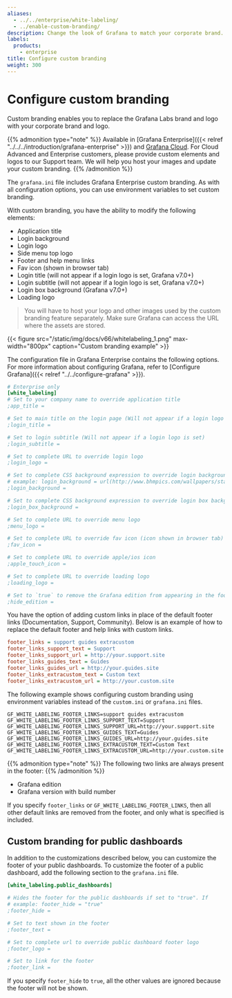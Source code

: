 ```yaml
---
aliases:
  - ../../enterprise/white-labeling/
  - ../enable-custom-branding/
description: Change the look of Grafana to match your corporate brand.
labels:
  products:
    - enterprise
title: Configure custom branding
weight: 300
---
```


# Configure custom branding

Custom branding enables you to replace the Grafana Labs brand and logo with your corporate brand and logo.

{{% admonition type="note" %}}
Available in [Grafana Enterprise]({{< relref "../../../introduction/grafana-enterprise" >}}) and [Grafana Cloud](/docs/grafana-cloud). For Cloud Advanced and Enterprise customers, please provide custom elements and logos to our Support team. We will help you host your images and update your custom branding.
{{% /admonition %}}

The `grafana.ini` file includes Grafana Enterprise custom branding. As with all configuration options, you can use environment variables to set custom branding.

With custom branding, you have the ability to modify the following elements:

- Application title
- Login background
- Login logo
- Side menu top logo
- Footer and help menu links
- Fav icon (shown in browser tab)
- Login title (will not appear if a login logo is set, Grafana v7.0+)
- Login subtitle (will not appear if a login logo is set, Grafana v7.0+)
- Login box background (Grafana v7.0+)
- Loading logo

> You will have to host your logo and other images used by the custom branding feature separately. Make sure Grafana can access the URL where the assets are stored.

{{< figure src="/static/img/docs/v66/whitelabeling_1.png" max-width="800px" caption="Custom branding example" >}}

The configuration file in Grafana Enterprise contains the following options. For more information about configuring Grafana, refer to [Configure Grafana]({{< relref "../../configure-grafana" >}}).

```ini
# Enterprise only
[white_labeling]
# Set to your company name to override application title
;app_title =

# Set to main title on the login page (Will not appear if a login logo is set)
;login_title =

# Set to login subtitle (Will not appear if a login logo is set)
;login_subtitle =

# Set to complete URL to override login logo
;login_logo =

# Set to complete CSS background expression to override login background
# example: login_background = url(http://www.bhmpics.com/wallpapers/starfield-1920x1080.jpg)
;login_background =

# Set to complete CSS background expression to override login box background
;login_box_background =

# Set to complete URL to override menu logo
;menu_logo =

# Set to complete URL to override fav icon (icon shown in browser tab)
;fav_icon =

# Set to complete URL to override apple/ios icon
;apple_touch_icon =

# Set to complete URL to override loading logo
;loading_logo =

# Set to `true` to remove the Grafana edition from appearing in the footer
;hide_edition =
```

You have the option of adding custom links in place of the default footer links (Documentation, Support, Community). Below is an example of how to replace the default footer and help links with custom links.

```ini
footer_links = support guides extracustom
footer_links_support_text = Support
footer_links_support_url = http://your.support.site
footer_links_guides_text = Guides
footer_links_guides_url = http://your.guides.site
footer_links_extracustom_text = Custom text
footer_links_extracustom_url = http://your.custom.site
```

The following example shows configuring custom branding using environment variables instead of the `custom.ini` or `grafana.ini` files.

```
GF_WHITE_LABELING_FOOTER_LINKS=support guides extracustom
GF_WHITE_LABELING_FOOTER_LINKS_SUPPORT_TEXT=Support
GF_WHITE_LABELING_FOOTER_LINKS_SUPPORT_URL=http://your.support.site
GF_WHITE_LABELING_FOOTER_LINKS_GUIDES_TEXT=Guides
GF_WHITE_LABELING_FOOTER_LINKS_GUIDES_URL=http://your.guides.site
GF_WHITE_LABELING_FOOTER_LINKS_EXTRACUSTOM_TEXT=Custom Text
GF_WHITE_LABELING_FOOTER_LINKS_EXTRACUSTOM_URL=http://your.custom.site
```

{{% admonition type="note" %}}
The following two links are always present in the footer:
{{% /admonition %}}

- Grafana edition
- Grafana version with build number

If you specify `footer_links` or `GF_WHITE_LABELING_FOOTER_LINKS`, then all other default links are removed from the footer, and only what is specified is included.

## Custom branding for public dashboards

In addition to the customizations described below, you can customize the footer of your public dashboards.
To customize the footer of a public dashboard, add the following section to the `grafana.ini` file.

```ini
[white_labeling.public_dashboards]

# Hides the footer for the public dashboards if set to "true". If
# example: footer_hide = "true"
;footer_hide =

# Set to text shown in the footer
;footer_text =

# Set to complete url to override public dashboard footer logo
;footer_logo =

# Set to link for the footer
;footer_link =
```

If you specify `footer_hide` to `true`, all the other values are ignored because the footer will not be shown.
